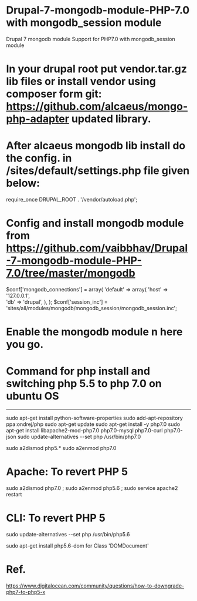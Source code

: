 # Drupal-7-mongodb-module-PHP-7.0 with mongodb_session module
Drupal 7 mongodb module Support for PHP7.0  with mongodb_session module

# In your drupal root put vendor.tar.gz lib files or install vendor using composer form git: https://github.com/alcaeus/mongo-php-adapter updated library.


# After alcaeus mongodb lib install do the config. in /sites/default/settings.php file given below:

require_once DRUPAL_ROOT . '/vendor/autoload.php';

# Config and install mongodb module from https://github.com/vaibbhav/Drupal-7-mongodb-module-PHP-7.0/tree/master/mongodb 

$conf['mongodb_connections'] = array(
     'default' => array(
       'host' => '127.0.0.1',                       
       'db' => 'drupal',
      ),
   );
$conf['session_inc'] = 'sites/all/modules/mongodb/mongodb_session/mongodb_session.inc';

# Enable the mongodb module n here you go.


# Command for php install and switching php 5.5 to php 7.0 on ubuntu OS
-------------------------
sudo apt-get install python-software-properties
sudo add-apt-repository ppa:ondrej/php
sudo apt-get update
sudo apt-get install -y php7.0
sudo apt-get install libapache2-mod-php7.0 php7.0-mysql php7.0-curl php7.0-json
sudo update-alternatives --set php /usr/bin/php7.0

sudo a2dismod php5.*
sudo a2enmod php7.0

# Apache: To revert PHP 5
sudo a2dismod php7.0 ;
sudo a2enmod php5.6 ;
sudo service apache2 restart

# CLI: To revert PHP 5
sudo update-alternatives --set php /usr/bin/php5.6

sudo apt-get install php5.6-dom for Class 'DOMDocument' 

# Ref. 
https://www.digitalocean.com/community/questions/how-to-downgrade-php7-to-php5-x


